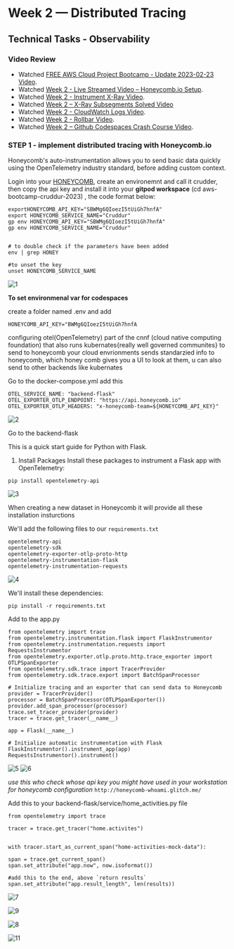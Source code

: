 # Week 2 — Distributed Tracing

## Technical Tasks - Observability



### Video Review
* Watched [FREE AWS Cloud Project Bootcamp - Update 2023-02-23 Video](https://youtu.be/gQxzMvk6BzM).
* Watched [Week 2 - Live Streamed Video – Honeycomb.io Setup](https://www.youtube.com/live/2GD9xCzRId4?feature=share).
* Watched [Week 2 - Instrument X-Ray Video](https://youtu.be/n2DTsuBrD_A).
* Watched [Week 2 – X-Ray Subsegments Solved Video](https://youtu.be/4SGTW0Db5y0)
* Watched [Week 2 - CloudWatch Logs Video](https://youtu.be/ipdFizZjOF4).
* Watched [Week 2 - Rollbar Video](https://youtu.be/xMBDAb5SEU4).
* Watched [Week 2 – Github Codespaces Crash Course Video](https://youtu.be/L9KKBXgKopA).




### STEP 1 -  implement distributed tracing with Honeycomb.io


Honeycomb's auto-instrumentation allows you to send basic data quickly using the OpenTelemetry industry standard, before adding custom context.

Login into your [HONEYCOMB](https://www.honeycomb.io/), create an environemnt and call it crudder, then copy the api key and install it into your **gitpod workspace** (cd aws-bootcamp-cruddur-2023) , the code format below:

```
exportHONEYCOMB_API_KEY="SBWMg6QIoezI5tUiGh7hnfA"
export HONEYCOMB_SERVICE_NAME="Cruddur"
gp env HONEYCOMB_API_KEY="SBWMg6QIoezI5tUiGh7hnfA"
gp env HONEYCOMB_SERVICE_NAME="Cruddur"


# to double check if the parameters have been added
env | grep HONEY

#to unset the key
unset HONEYCOMB_SERVICE_NAME
```

![1](https://user-images.githubusercontent.com/101978292/222611341-d8c6a890-af6c-4716-9bb3-fc07a5fc1eaa.jpg)

**To set environmenal var for codespaces** 

create a folder named .env and add

```
HONEYCOMB_API_KEY="BWMg6QIoezI5tUiGh7hnfA
```

configuring otel(OpenTelemetry) part of the cnnf (cloud native computing foundation) that also runs kubernates{really well governed communites} to send to honeycomb
your cloud envrionments sends standarzied info to honeycomb, which honey comb gives you a UI to look at them, u can also send to other backends like kubernates

Go to the docker-compose.yml 
add this 

```
OTEL_SERVICE_NAME: "backend-flask"
OTEL_EXPORTER_OTLP_ENDPOINT: "https://api.honeycomb.io"
OTEL_EXPORTER_OTLP_HEADERS: "x-honeycomb-team=${HONEYCOMB_API_KEY}"
```

![2](https://user-images.githubusercontent.com/101978292/222611404-fe316421-e5e4-4108-a26a-d0acb5067458.jpg)

Go to the backend-flask

This is a quick start guide for Python with Flask.
1. Install Packages
Install these packages to instrument a Flask app with OpenTelemetry:
```
pip install opentelemetry-api
``` 
![3](https://user-images.githubusercontent.com/101978292/222611480-8dfffbce-1a8b-4187-a982-6aa85deed717.jpg)

When creating a new dataset in Honeycomb it will provide all these installation insturctions

We'll add the following files to our `requirements.txt`

```
opentelemetry-api 
opentelemetry-sdk 
opentelemetry-exporter-otlp-proto-http 
opentelemetry-instrumentation-flask 
opentelemetry-instrumentation-requests
```
![4](https://user-images.githubusercontent.com/101978292/222611537-8ab85062-e35a-4e7e-bfb0-c832c21f4912.jpg)

We'll install these dependencies:

```
pip install -r requirements.txt
```

Add to the app.py

```
from opentelemetry import trace
from opentelemetry.instrumentation.flask import FlaskInstrumentor
from opentelemetry.instrumentation.requests import RequestsInstrumentor
from opentelemetry.exporter.otlp.proto.http.trace_exporter import OTLPSpanExporter
from opentelemetry.sdk.trace import TracerProvider
from opentelemetry.sdk.trace.export import BatchSpanProcessor
```
```
# Initialize tracing and an exporter that can send data to Honeycomb
provider = TracerProvider()
processor = BatchSpanProcessor(OTLPSpanExporter())
provider.add_span_processor(processor)
trace.set_tracer_provider(provider)
tracer = trace.get_tracer(__name__)
```

`app = Flask(__name__)`

```
# Initialize automatic instrumentation with Flask
FlaskInstrumentor().instrument_app(app)
RequestsInstrumentor().instrument()
```
![5](https://user-images.githubusercontent.com/101978292/222612003-312ad192-a2d9-4f18-93eb-2d808902758b.jpg)
![6](https://user-images.githubusercontent.com/101978292/222612154-6ec80a6c-2036-4da5-b84f-55d8e0fbc537.jpg)

*use this who check whose api key you might have used in your workstation for honeycomb configuration*
`http://honeycomb-whoami.glitch.me/`

Add this to your backend-flask/service/home_activities.py file

```
from opentelemetry import trace

tracer = trace.get_tracer("home.activites")


with tracer.start_as_current_span("home-activities-mock-data"):

span = trace.get_current_span()
span.set_attribute("app.now", now.isoformat())

#add this to the end, above `return results`
span.set_attribute("app.result_length", len(results))
```

![7](https://user-images.githubusercontent.com/101978292/222612304-95309af9-03dc-4f15-83c3-4d475b43c26e.jpg)

![9](https://user-images.githubusercontent.com/101978292/222612381-408c5a27-b64d-4d9b-86b7-f1a82a55a4c2.jpg)

![8](https://user-images.githubusercontent.com/101978292/222612418-8014c874-2b14-47db-8de2-b6c2b78fb98b.jpg)

![11](https://user-images.githubusercontent.com/101978292/222612435-4ca4b44f-e398-4634-aee4-86dc9d3fe630.jpg)




